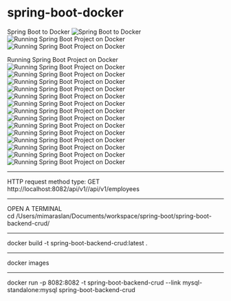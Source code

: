 # spring-boot-docker

Spring Boot to Docker
![Spring Boot to Docker](src/main/resources/static/images/01.jpg)
![Running Spring Boot Project on Docker](src/main/resources/static/images/02.jpg)
![Running Spring Boot Project on Docker](src/main/resources/static/images/03.jpg)

Running Spring Boot Project on Docker
![Running Spring Boot Project on Docker](src/main/resources/static/images/04.jpg)
![Running Spring Boot Project on Docker](src/main/resources/static/images/05.jpg)
![Running Spring Boot Project on Docker](src/main/resources/static/images/06.jpg)
![Running Spring Boot Project on Docker](src/main/resources/static/images/07.jpg)
![Running Spring Boot Project on Docker](src/main/resources/static/images/08.jpg)
![Running Spring Boot Project on Docker](src/main/resources/static/images/09.jpg)
![Running Spring Boot Project on Docker](src/main/resources/static/images/10.jpg)
![Running Spring Boot Project on Docker](src/main/resources/static/images/11.jpg)
![Running Spring Boot Project on Docker](src/main/resources/static/images/12.jpg)
![Running Spring Boot Project on Docker](src/main/resources/static/images/13.jpg)
![Running Spring Boot Project on Docker](src/main/resources/static/images/14.jpg)
![Running Spring Boot Project on Docker](src/main/resources/static/images/15.jpg)
![Running Spring Boot Project on Docker](src/main/resources/static/images/16.jpg)
![Running Spring Boot Project on Docker](src/main/resources/static/images/17.jpg)

<hr>
HTTP request method type: GET <br>
http://localhost:8082/api/v1//api/v1/employees

<hr>
OPEN A TERMINAL <br>
cd /Users/mimaraslan/Documents/workspace/spring-boot/spring-boot-backend-crud/

<hr>
docker build -t spring-boot-backend-crud:latest . 

<hr>
docker images

<hr>
docker run -p 8082:8082 -t spring-boot-backend-crud --link mysql-standalone:mysql spring-boot-backend-crud 